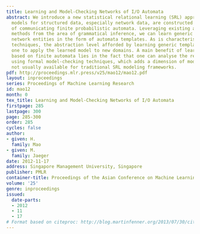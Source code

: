 ```yaml
---
title: Learning and Model-Checking Networks of I/O Automata
abstract: We introduce a new statistical relational learning (SRL) approach in which
  models for structured data, especially network data, are constructed as networks
  of communicating finite probabilistic automata. Leveraging existing automata learning
  methods from the area of grammatical inference, we can learn generic models for
  network entities in the form of automata templates. As is characteristic for SRL
  techniques, the abstraction level afforded by learning generic templates enables
  one to apply the learned model to new domains. A main benefit of learning models
  based on finite automata lies in the fact that one can analyse the resulting models
  using formal model-checking techniques, which adds a dimension of model analysis
  not usually available for traditional SRL modeling frameworks.
pdf: http://proceedings.mlr.press/v25/mao12/mao12.pdf
layout: inproceedings
series: Proceedings of Machine Learning Research
id: mao12
month: 0
tex_title: Learning and Model-Checking Networks of I/O Automata
firstpage: 285
lastpage: 300
page: 285-300
order: 285
cycles: false
author:
- given: H.
  family: Mao
- given: M.
  family: Jaeger
date: 2012-11-17
address: Singapore Management University, Singapore
publisher: PMLR
container-title: Proceedings of the Asian Conference on Machine Learning
volume: '25'
genre: inproceedings
issued:
  date-parts:
  - 2012
  - 11
  - 17
# Format based on citeproc: http://blog.martinfenner.org/2013/07/30/citeproc-yaml-for-bibliographies/
---
```

